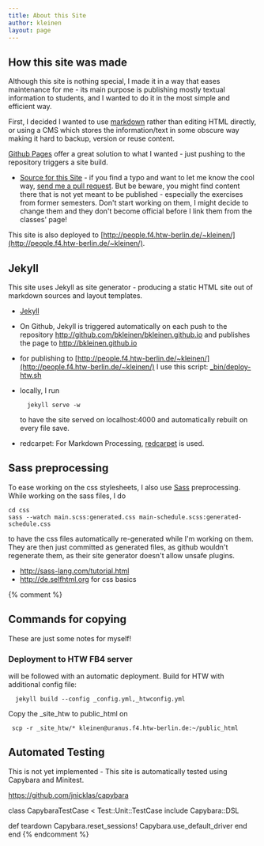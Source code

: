 ```yaml
---
title: About this Site
author: kleinen
layout: page
---
```


## How this site was made

Although this site is nothing special, I made it in a way that eases maintenance for me - its main purpose is publishing mostly textual information to students, and I wanted to do it in the most simple and efficient way.

First, I decided I wanted to use [markdown](http://daringfireball.net/projects/markdown/) rather than editing HTML directly, or using a CMS which stores the information/text in some obscure way making it hard to backup, version or reuse content.

[Github Pages](http://pages.github.com/) offer a great solution to what I wanted - just pushing to the repository triggers a site build.

* [Source for this Site](https://github.com/bkleinen/bkleinen.github.io) - if you find a typo and want to let me know the cool way, [send me a pull request](https://help.github.com/articles/using-pull-requests). But be beware, you might find content there that is not yet meant to be published - especially the exercises from former semesters. Don't start working on them, I might decide to change them and they don't become official before I link them from the classes' page!


This site is also deployed to [http://people.f4.htw-berlin.de/~kleinen/](http://people.f4.htw-berlin.de/~kleinen/).

## Jekyll

This site uses Jekyll as site generator - producing a static HTML site out of markdown sources
and layout templates.

* [Jekyll](http://jekyllrb.com/)

* On Github, Jekyll is triggered automatically on each push to the repository
http://github.com/bkleinen/bkleinen.github.io and publishes the page to
http://bkleinen.github.io
* for publishing to [http://people.f4.htw-berlin.de/~kleinen/](http://people.f4.htw-berlin.de/~kleinen/) I use this script: [_bin/deploy-htw.sh](https://github.com/bkleinen/bkleinen.github.io/blob/master/_bin/deploy-htw.sh)
* locally, I run

        jekyll serve -w
  to have the site served on localhost:4000 and automatically rebuilt on every file save.

* redcarpet: For Markdown Processing, [redcarpet](https://github.com/vmg/redcarpet) is used.

## Sass preprocessing

To ease working on the css stylesheets, I also use [Sass](http://sass-lang.com/) preprocessing.
While working on the sass files, I do

    cd css
    sass --watch main.scss:generated.css main-schedule.scss:generated-schedule.css

to have the css files automatically re-generated while I'm working on them.
They are then just committed as generated files, as github wouldn't regenerate
them, as their site generator doesn't allow unsafe plugins.

* http://sass-lang.com/tutorial.html
* http://de.selfhtml.org for css basics

{% comment %}
## Commands for copying

These are just some notes for myself!

### Deployment to HTW FB4 server

will be followed with an automatic deployment.
Build for HTW with additional config file:

      jekyll build --config _config.yml,_htwconfig.yml

Copy the _site_htw to public_html on

     scp -r _site_htw/* kleinen@uranus.f4.htw-berlin.de:~/public_html

## Automated Testing

This is not yet implemented -
This site is automatically tested using Capybara and Minitest.

https://github.com/jnicklas/capybara

class CapybaraTestCase < Test::Unit::TestCase
  include Capybara::DSL

  def teardown
    Capybara.reset_sessions!
    Capybara.use_default_driver
  end
end
{% endcomment %}
